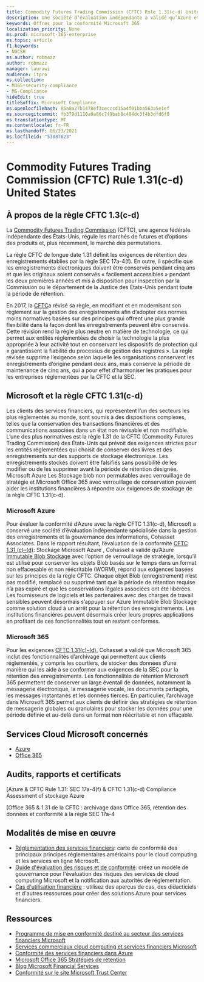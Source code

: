 ```yaml
---
title: Commodity Futures Trading Commission (CFTC) Rule 1.31(c-d) United States
description: Une société d’évaluation indépendante a validé qu’Azure et Office 365 peuvent aider les entreprises financières à respecter les exigences de rétention et de stockage immuables des enregistrements de la règle CFTC 1.31.
keywords: Offres pour la conformité Microsoft 365
localization_priority: None
ms.prod: microsoft-365-enterprise
ms.topic: article
f1.keywords:
- NOCSH
ms.author: robmazz
author: robmazz
manager: laurawi
audience: itpro
ms.collection:
- M365-security-compliance
- MS-Compliance
hideEdit: true
titleSuffix: Microsoft Compliance
ms.openlocfilehash: 85a8a27b1478ef3cecccd15a4f01bba563a5e1ef
ms.sourcegitcommit: fb379d1110a9a86c7f9bab8c484dc3f4b3dfd6f0
ms.translationtype: MT
ms.contentlocale: fr-FR
ms.lasthandoff: 06/23/2021
ms.locfileid: "53087623"
---
```

# <a name="commodity-futures-trading-commission-cftc-rule-131c-d-united-states"></a>Commodity Futures Trading Commission (CFTC) Rule 1.31(c-d) United States

## <a name="about-cftc-rule-13c-d"></a>À propos de la règle CFTC 1.3(c-d)

La [Commodity Futures Trading Commission](https://www.cftc.gov/) (CFTC), une agence fédérale indépendante des États-Unis, régule les marchés de futures et d’options des produits et, plus récemment, le marché des permutations.  
  
La règle CFTC de longue date 1.31 définit les exigences de rétention des enregistrements établies par la règle SEC 17a-4(f). En outre, il spécifie que les enregistrements électroniques doivent être conservés pendant cinq ans et que les originaux soient conservés « facilement accessibles » pendant les deux premières années et mis à disposition pour inspection par la Commission ou le département de la Justice des États-Unis pendant toute la période de rétention.  
  
En 2017, la [CFTC](https://www.cftc.gov/sites/default/files/idc/groups/public/@lrfederalregister/documents/file/2017-11014a.pdf)a révisé sa règle, en modifiant et en modernisant son règlement sur la gestion des enregistrements afin d’adopter des normes moins normatives basées sur des principes qui offrent une plus grande flexibilité dans la façon dont les enregistrements peuvent être conservés. Cette révision rend la règle plus neutre en matière de technologie, ce qui permet aux entités réglementées de choisir la technologie la plus appropriée à leur activité tout en conservant les dispositifs de protection qui « garantissent la fiabilité du processus de gestion des registres ». La règle révisée supprime l’exigence selon laquelle les organisations conservent les enregistrements d’origine pendant deux ans, mais conserve la période de maintenance de cinq ans, qui a pour effet d’harmoniser les pratiques pour les entreprises réglementées par la CFTC et la SEC.

## <a name="microsoft-and-cftc-rule-131c-d"></a>Microsoft et la règle CFTC 1.31(c-d)

Les clients des services financiers, qui représentent l’un des secteurs les plus réglementés au monde, sont soumis à des dispositions complexes, telles que la conservation des transactions financières et des communications associées dans un état non révisable et non modifiable. L’une des plus normatives est la règle 1.31 de la CFTC (Commodity Futures Trading Commission) des États-Unis qui prévoit des exigences strictes pour les entités réglementées qui choisit de conserver des livres et des enregistrements sur des supports de stockage électronique. Les enregistrements stockés doivent être falsifiés sans possibilité de les modifier ou de les supprimer avant la période de rétention désignée. Microsoft Azure Les Stockage blob non permutables avec verrouillage de stratégie et Microsoft Office 365 avec verrouillage de conservation peuvent aider les institutions financières à répondre aux exigences de stockage de la règle CFTC 1.31(c-d).

### <a name="microsoft-azure"></a>Microsoft Azure

Pour évaluer la conformité d’Azure avec la règle CFTC 1.31(c-d), Microsoft a conservé une société d’évaluation indépendante spécialisée dans la gestion des enregistrements et la gouvernance des informations, Cohasset Associates. Dans le rapport résultant, l’évaluation de la conformité [CFTC 1.31 (c)–(d)](https://servicetrust.microsoft.com/ViewPage/MSComplianceGuide?command=Download&downloadType=Document&downloadId=19b08fd4-d276-43e8-9461-715981d0ea20&docTab=4ce99610-c9c0-11e7-8c2c-f908a777fa4d_GRC_Assessment_Reports): Stockage Microsoft Azure , Cohasset a validé qu’Azure [Immutable Blob Stockage](/azure/storage/blobs/storage-blob-immutable-storage) avec l’option de verrouillage de stratégie, lorsqu’il est utilisé pour conserver les objets Blob basés sur le temps dans un format non effacesable et non réécritable (WORM), répond aux exigences basées sur les principes de la règle CFTC. Chaque objet Blob (enregistrement) n’est pas modifié, remplacé ou supprimé tant que la période de rétention requise n’a pas expiré et que les conservations légales associées ont été libérées. Les fournisseurs de logiciels et les partenaires avec des charges de travail sensibles peuvent désormais s’appuyer sur Azure Immutable Blob Stockage comme solution cloud à un arrêt pour la rétention des enregistrements. Les institutions financières peuvent désormais créer leurs propres applications en profitant de ces fonctionnalités tout en restant conformes.

### <a name="microsoft-365"></a>Microsoft 365

Pour les exigences [CFTC 1.31(c)-(d),](/microsoft-365/compliance/retention-regulatory-requirements#sec-17a-4f-finra-4511c-and-cftc-131c-d) Cohasset a validé que Microsoft 365 inclut des fonctionnalités d’archivage qui permettent aux clients réglementés, y compris les courtiers, de stocker des données d’une manière qui les aide à se conformer aux exigences de la SEC pour la rétention des enregistrements. Les fonctionnalités de rétention Microsoft 365 permettent de conserver un large éventail de données, notamment la messagerie électronique, la messagerie vocale, les documents partagés, les messages instantanés et les données tierces. En particulier, l’archivage dans Microsoft 365 permet aux clients de définir des stratégies de rétention de messagerie globales ou granulaires pour stocker les données pour une période définie et au-delà dans un format non réécritable et non effaçable.

## <a name="microsoft-in-scope-cloud-services"></a>Services Cloud Microsoft concernés

- [Azure](https://aka.ms/AzureCompliance)
- [Office 365](https://aka.ms/o365-compliance-framework)

## <a name="audits-reports-and-certificates"></a>Audits, rapports et certificats

[Azure & CFTC Rule 1.31: SEC 17a-4(f) & CFTC 1.31(c-d) Compliance Assessment of stockage Azure

[Office 365 & 1.31 de la CFTC : archivage dans Office 365, rétention des données et conformité à la règle SEC 17a-4

## <a name="how-to-implement"></a>Modalités de mise en œuvre

- [Réglementation des services financiers](https://servicetrust.microsoft.com/ViewPage/TrustDocuments?command=Download&downloadType=Document&downloadId=5b483567-00b0-4d86-96ae-ee887dadb61c&docTab=6d000410-c9e9-11e7-9a91-892aae8839ad_Compliance_Guides): carte de conformité des principaux principes réglementaires américains pour le cloud computing et les services en ligne Microsoft.
- [Guide d'évaluation des risques et de conformité](https://aka.ms/RiskGovernanceGuide): créez un modèle de gouvernance pour l'évaluation des risques des services de cloud computing Microsoft et la notification aux autorités de réglementation.
- [Cas d'utilisation financière](/azure/industry/financial/) : utilisez des aperçus de cas, des didacticiels et d'autres ressources pour créer des solutions Azure pour services financiers.

## <a name="resources"></a>Ressources

- [Programme de mise en conformité destiné au secteur des services financiers Microsoft](https://aka.ms/FSCP-Print)
- [Services commerciaux cloud computing et services financiers Microsoft](https://www.microsoft.com/trustcenter/cloudservices/financialservices)
- [Conformité des services financiers dans Azure](https://azure.microsoft.com/resources/videos/azurecon-2015-financial-services-compliance-in-azure/)
- [Microsoft Office 365 Stratégies de rétention](/office365/securitycompliance/retention-policies)
- [Blog Microsoft Financial Services](https://techcommunity.microsoft.com/t5/Financial-Services-Blog/bg-p/FinancialServicesBlog)
- [Conformité sur le site Microsoft Trust Center](https://www.microsoft.com/trust-center/compliance/compliance-overview)
